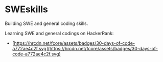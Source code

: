 # SWEskills
Building SWE and general coding skills.

Learning SWE and general codings on HackerRank: 

- [https://hrcdn.net/fcore/assets/badges/30-days-of-code-a772ae4c2f.svg](https://hrcdn.net/fcore/assets/badges/30-days-of-code-a772ae4c2f.svg)
